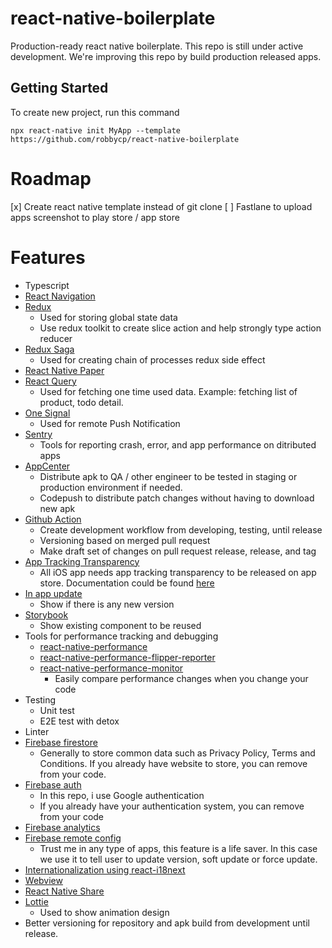 # react-native-boilerplate
Production-ready react native boilerplate. This repo is still under active development. We're improving this repo by build production released apps.

## Getting Started
To create new project, run this command
```
npx react-native init MyApp --template https://github.com/robbycp/react-native-boilerplate
```
# Roadmap
[x] Create react native template instead of git clone
[ ] Fastlane to upload apps screenshot to play store / app store
# Features
- Typescript
- [React Navigation](https://reactnavigation.org/docs/getting-started)
- [Redux](https://redux.js.org/introduction/getting-started)
  - Used for storing global state data
  - Use redux toolkit to create slice action and help strongly type action reducer
- [Redux Saga](https://redux-saga.js.org/)
  - Used for creating chain of processes redux side effect
- [React Native Paper](https://callstack.github.io/react-native-paper/)
- [React Query](https://react-query.tanstack.com/overview)
  - Used for fetching one time used data. Example: fetching list of product, todo detail.
- [One Signal](https://documentation.onesignal.com/docs/react-native-sdk-setup)
  - Used for remote Push Notification
- [Sentry](https://docs.sentry.io/platforms/react-native/)
  - Tools for reporting crash, error, and app performance on ditributed apps
- [AppCenter](https://appcenter.ms/)
  - Distribute apk to QA / other engineer to be tested in staging or production environment if needed.
  - Codepush to distribute patch changes without having to download new apk
- [Github Action](https://docs.github.com/en/actions)
  - Create development workflow from developing, testing, until release
  - Versioning based on merged pull request
  - Make draft set of changes on pull request release, release, and tag
- [App Tracking Transparency](https://github.com/mrousavy/react-native-tracking-transparency)
  - All iOS app needs app tracking transparency to be released on app store. Documentation could be found [here](https://developer.apple.com/documentation/apptrackingtransparency)
- [In app update](https://github.com/SudoPlz/sp-react-native-in-app-updates)
  - Show if there is any new version
- [Storybook](https://storybook.js.org/tutorials/intro-to-storybook/react-native/en/get-started/)
  - Show existing component to be reused
- Tools for performance tracking and debugging
  - [react-native-performance](https://github.com/oblador/react-native-performance)
  - [react-native-performance-flipper-reporter](https://github.com/oblador/react-native-performance/blob/master/packages/react-native-performance-flipper-reporter/README.md)
  - [react-native-performance-monitor](https://github.com/Flagsmith/react-native-performance-monitor)
    - Easily compare performance changes when you change your code
- Testing
  - Unit test
  - E2E test with detox
- Linter
- [Firebase firestore](https://rnfirebase.io/firestore/usage)
  - Generally to store common data such as Privacy Policy, Terms and Conditions. If you already have website to store, you can remove from your code.
- [Firebase auth](https://rnfirebase.io/auth/usage)
  - In this repo, i use Google authentication
  - If you already have your authentication system, you can remove from your code
- [Firebase analytics](https://rnfirebase.io/analytics/usage)
- [Firebase remote config](https://rnfirebase.io/remote-config/usage)
  - Trust me in any type of apps, this feature is a life saver. In this case we use it to tell user to update version, soft update or force update.
- [Internationalization using react-i18next](https://react.i18next.com/)
- [Webview](https://github.com/react-native-webview/react-native-webview)
- [React Native Share](https://github.com/react-native-share/react-native-share)
- [Lottie](https://github.com/lottie-react-native/lottie-react-native)
  - Used to show animation design
- Better versioning for repository and apk build from development until release.

